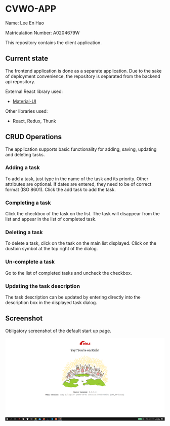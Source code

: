 # CVWO-APP

Name: Lee En Hao

Matriculation Number: A0204679W

This repository contains the client application.

## Current state

The frontend application is done as a separate application. Due to the sake of deployment convenience, the repository is separated from the backend api repository.

External React library used:

- [Material-UI](https://material-ui.com/)

Other libraries used:

- React, Redux, Thunk

## CRUD Operations

The application supports basic functionality for adding, saving, updating and deleting tasks.

### Adding a task

To add a task, just type in the name of the task and its priority. Other attributes are optional. If dates are entered, they need to be of correct format (ISO 8601). Click the add task to add the task.

### Completing a task

Click the checkbox of the task on the list. The task will disappear from the list and appear in the list of completed task.

### Deleting a task

To delete a task, click on the task on the main list displayed. Click on the dustbin symbol at the top right of the dialog.

### Un-complete a task

Go to the list of completed tasks and uncheck the checkbox.

### Updating the task description

The task description can be updated by entering directly into the description box in the displayed task dialog.

## Screenshot

Obligatory screenshot of the default start up page.

![Default Rails Page](./rails_page.png)
